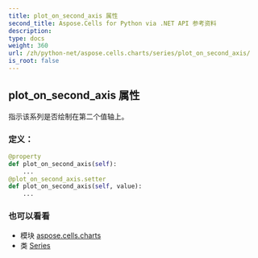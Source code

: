 ```yaml
---
title: plot_on_second_axis 属性
second_title: Aspose.Cells for Python via .NET API 参考资料
description:
type: docs
weight: 360
url: /zh/python-net/aspose.cells.charts/series/plot_on_second_axis/
is_root: false
---
```

## plot_on_second_axis 属性

指示该系列是否绘制在第二个值轴上。
### 定义：
```python
@property
def plot_on_second_axis(self):
    ...
@plot_on_second_axis.setter
def plot_on_second_axis(self, value):
    ...
```

### 也可以看看
* 模块 [aspose.cells.charts](../../)
* 类 [Series](/cells/zh/python-net/aspose.cells.charts/series)
